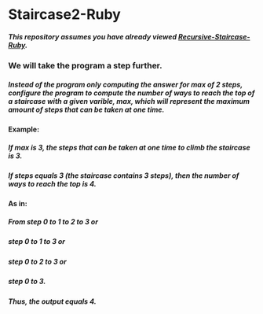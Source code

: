 # Staircase2-Ruby


##### This repository assumes you have already viewed [Recursive-Staircase-Ruby](https://github.com/Amjad-H-Ali/Recursive-Staircase-Ruby).

### We will take the program a step further.

#####  Instead of the program only computing the answer for max of 2 steps, configure the program to compute the number of ways to reach the top of a staircase with a given varible, _max_, which will represent the maximum amount of steps that can be taken at one time.

#### Example:

##### If _max_ is _3_, the steps that can be taken at one time to climb the staircase is _3_.

##### If _steps_ equals 3 (the staircase contains 3 steps), then the number of ways to reach the top is 4.

#### As in:

##### From step 0 to 1 to 2 to 3 or

##### step 0 to 1 to 3 or

##### step 0 to 2 to 3 or 

##### step 0 to 3.

##### Thus, the output equals 4.
